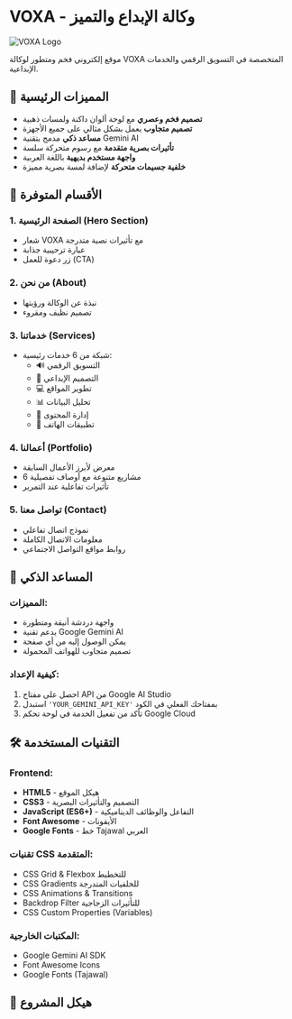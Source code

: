 # VOXA - وكالة الإبداع والتميز

![VOXA Logo](https://img.shields.io/badge/VOXA-Agency-d4af37?style=for-the-badge&logo=star&logoColor=white)

موقع إلكتروني فخم ومتطور لوكالة VOXA المتخصصة في التسويق الرقمي والخدمات الإبداعية.

## 🌟 المميزات الرئيسية

- **تصميم فخم وعصري** مع لوحة ألوان داكنة ولمسات ذهبية
- **تصميم متجاوب** يعمل بشكل مثالي على جميع الأجهزة
- **مساعد ذكي** مدمج بتقنية Gemini AI
- **تأثيرات بصرية متقدمة** مع رسوم متحركة سلسة
- **واجهة مستخدم بديهية** باللغة العربية
- **خلفية جسيمات متحركة** لإضافة لمسة بصرية مميزة

## 📱 الأقسام المتوفرة

### 1. الصفحة الرئيسية (Hero Section)
- شعار VOXA مع تأثيرات نصية متدرجة
- عبارة ترحيبية جذابة
- زر دعوة للعمل (CTA)

### 2. من نحن (About)
- نبذة عن الوكالة ورؤيتها
- تصميم نظيف ومقروء

### 3. خدماتنا (Services)
- شبكة من 6 خدمات رئيسية:
  - 🔊 التسويق الرقمي
  - 🎨 التصميم الإبداعي
  - 💻 تطوير المواقع
  - 📊 تحليل البيانات
  - 👥 إدارة المحتوى
  - 📱 تطبيقات الهاتف

### 4. أعمالنا (Portfolio)
- معرض لأبرز الأعمال السابقة
- 6 مشاريع متنوعة مع أوصاف تفصيلية
- تأثيرات تفاعلية عند التمرير

### 5. تواصل معنا (Contact)
- نموذج اتصال تفاعلي
- معلومات الاتصال الكاملة
- روابط مواقع التواصل الاجتماعي

## 🤖 المساعد الذكي

### المميزات:
- واجهة دردشة أنيقة ومتطورة
- يدعم تقنية Google Gemini AI
- يمكن الوصول إليه من أي صفحة
- تصميم متجاوب للهواتف المحمولة

### كيفية الإعداد:
1. احصل على مفتاح API من Google AI Studio
2. استبدل `'YOUR_GEMINI_API_KEY'` بمفتاحك الفعلي في الكود
3. تأكد من تفعيل الخدمة في لوحة تحكم Google Cloud

## 🛠️ التقنيات المستخدمة

### Frontend:
- **HTML5** - هيكل الموقع
- **CSS3** - التصميم والتأثيرات البصرية
- **JavaScript (ES6+)** - التفاعل والوظائف الديناميكية
- **Font Awesome** - الأيقونات
- **Google Fonts** - خط Tajawal العربي

### تقنيات CSS المتقدمة:
- CSS Grid & Flexbox للتخطيط
- CSS Gradients للخلفيات المتدرجة
- CSS Animations & Transitions
- Backdrop Filter للتأثيرات الزجاجية
- CSS Custom Properties (Variables)

### المكتبات الخارجية:
- Google Gemini AI SDK
- Font Awesome Icons
- Google Fonts (Tajawal)

## 📁 هيكل المشروع
